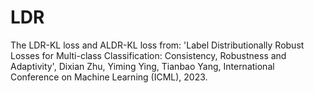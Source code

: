 # LDR
The LDR-KL loss and ALDR-KL loss from: 'Label Distributionally Robust Losses for Multi-class Classification: Consistency, Robustness and Adaptivity', Dixian Zhu, Yiming Ying, Tianbao Yang, International Conference on Machine Learning (ICML), 2023.
